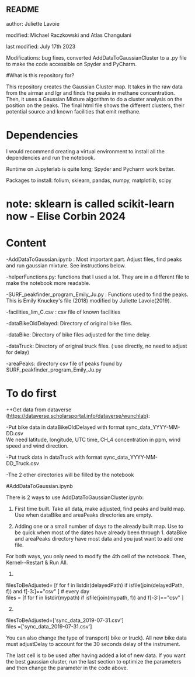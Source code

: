 ## README
author: Juliette Lavoie  

modified: Michael Raczkowski and Atlas Changulani

last modified: July 17th 2023

Modifications: bug fixes, converted AddDataToGaussianCluster to a .py file to make the code accessible on Spyder and PyCharm.

#What is this repository for?

This repository creates the Gaussian Cluster map. It takes in the raw data from the airmar and lgr and finds the peaks in methane concentration. Then, it uses a Gaussian Mixture algorithm to do a cluster analysis on the position on the peaks. The final html file shows the different clusters, their potential source and known facilities that emit methane.

# Dependencies

I would recommend creating a virtual environment to install all the dependencies and run the notebook.

Runtime on Jupyterlab is quite long; Spyder and Pycharm work better.

Packages to install:
folium, sklearn, pandas, numpy, matplotlib, scipy 
# note: sklearn is called scikit-learn now - Elise Corbin 2024

# Content

-AddDataToGaussian.ipynb : Most important part. Adjust files, find peaks and run gaussian mixture. See instructions below.

-helperFunctions.py: functions that I used a lot. They are in a different file to make the notebook more readable.

-SURF_peakfinder_program_Emily_Ju.py : Functions used to find the peaks. This is Emily Knuckey's file (2018) modified by Juliette Lavoie(2019).

-facilities_lim_C.csv : csv file of known facilities

-dataBikeOldDelayed: Directory of original bike files. 

-dataBike: Directory of bike files adjusted for the time delay.

-dataTruck: Directory of original truck files. ( use directly, no need to adjust for delay)

-areaPeaks: directory csv file of peaks found by SURF_peakfinder_program_Emily_Ju.py 

# To do first

++Get data from dataverse (https://dataverse.scholarsportal.info/dataverse/wunchlab):

-Put bike data in dataBikeOldDelayed with format sync_data_YYYY-MM-DD.csv  
We need latitude, longitude, UTC time, CH_4 concentration in ppm, wind speed and wind direction.  

-Put truck data in dataTruck with format sync_data_YYYY-MM-DD_Truck.csv  

-The 2 other directories will be filled by the notebook




#AddDataToGaussian.ipynb 

There is 2 ways to use AddDataToGaussianCluster.ipynb:  

1. First time built. Take all data, make adjusted, find peaks and build map. Use when dataBike and areaPeaks directories are empty.  

2. Adding one or a small number of days to the already built map. Use to be quick when most of the dates have already been through 1. dataBike and areaPeaks directory have most data and you just want to add one file.  

For both ways, you only need to modify the 4th cell of the notebook. Then, Kernel--Restart & Run All.  

1. 
filesToBeAdjusted= [f  for f in listdir(delayedPath) if isfile(join(delayedPath, f)) and f[-3:]=="csv" ] # every day  
files = [f  for f in listdir(mypath) if isfile(join(mypath, f)) and f[-3:]=="csv" ]  

2.
filesToBeAdjusted=['sync_data_2019-07-31.csv']  
files =['sync_data_2019-07-31.csv']  


You can also change the type of transport( bike or truck).
All new bike data must adjustDelay to account for the 30 seconds delay of the instrument.

The last cell is to be used after having added a lot of new data. If you want the best gaussian cluster, run the last section to optimize the parameters and then change the parameter in the code above.




